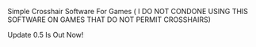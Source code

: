 Simple Crosshair Software For Games ( I DO NOT CONDONE USING THIS SOFTWARE ON GAMES THAT DO NOT PERMIT CROSSHAIRS)

Update 0.5 Is Out Now!
